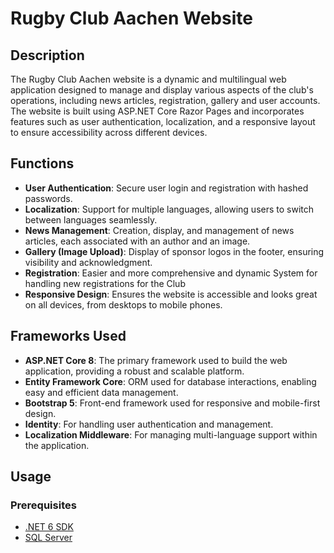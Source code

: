 # Rugby Club Aachen Website

## Description
The Rugby Club Aachen website is a dynamic and multilingual web application designed to manage and display various aspects of the club's operations, including news articles, registration, gallery and user accounts. The website is built using ASP.NET Core Razor Pages and incorporates features such as user authentication, localization, and a responsive layout to ensure accessibility across different devices.

## Functions
- **User Authentication**: Secure user login and registration with hashed passwords.
- **Localization**: Support for multiple languages, allowing users to switch between languages seamlessly.
- **News Management**: Creation, display, and management of news articles, each associated with an author and an image.
- **Gallery (Image Upload)**: Display of sponsor logos in the footer, ensuring visibility and acknowledgment.
- **Registration**: Easier and more comprehensive and dynamic System for handling new registrations for the Club
- **Responsive Design**: Ensures the website is accessible and looks great on all devices, from desktops to mobile phones.

## Frameworks Used
- **ASP.NET Core 8**: The primary framework used to build the web application, providing a robust and scalable platform.
- **Entity Framework Core**: ORM used for database interactions, enabling easy and efficient data management.
- **Bootstrap 5**: Front-end framework used for responsive and mobile-first design.
- **Identity**: For handling user authentication and management.
- **Localization Middleware**: For managing multi-language support within the application.

## Usage
### Prerequisites
- [.NET 6 SDK](https://dotnet.microsoft.com/download/dotnet/6.0)
- [SQL Server](https://www.microsoft.com/en-us/sql-server/sql-server-downloads)